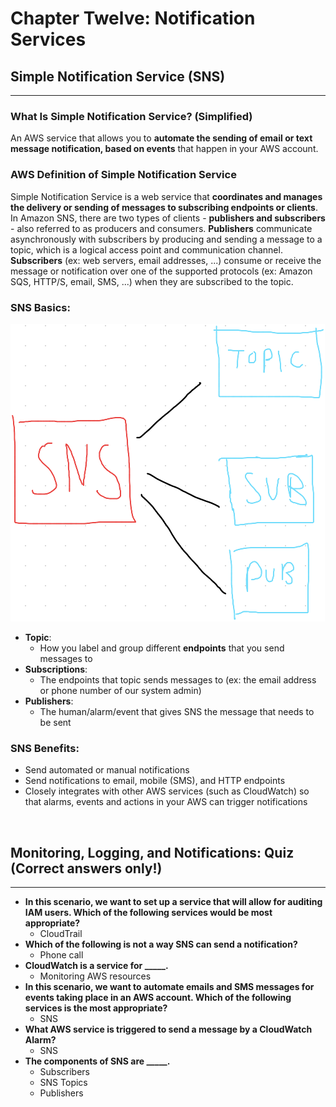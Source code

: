 # Chapter Twelve: Notification Services

## Simple Notification Service (SNS)
---

### What Is Simple Notification Service? (Simplified)

An AWS service that allows you to **automate the sending of email or text message notification, based on events** that happen in your AWS account.

### AWS Definition of Simple Notification Service

Simple Notification Service is a web service that **coordinates and manages the delivery or sending of messages to subscribing endpoints or clients**. In Amazon SNS, there are two types of clients - **publishers and subscribers** - also referred to as producers and consumers. **Publishers** communicate asynchronously with subscribers by producing and sending a message to a topic, which is a logical access point and communication channel. **Subscribers** (ex: web servers, email addresses, ...) consume or receive the message or notification over one of the supported protocols (ex: Amazon SQS, HTTP/S, email, SMS, ...) when they are subscribed to the topic.

### SNS Basics:

![Image](./images/sns.png)

- **Topic**:
	- How you label and group different **endpoints** that you send messages to
- **Subscriptions**:
	- The endpoints that topic sends messages to (ex:  the email address or phone number of our system admin)
- **Publishers**:
	- The human/alarm/event that gives SNS the message that needs to be sent

### SNS Benefits:

- Send automated or manual notifications
- Send notifications to email, mobile (SMS), and HTTP endpoints
- Closely integrates with other AWS services (such as CloudWatch) so that alarms, events and actions in your AWS can trigger notifications

<br>

## Monitoring, Logging, and Notifications: Quiz (Correct answers only!)
---

- **In this scenario, we want to set up a service that will allow for auditing IAM users. Which of the following services would be most appropriate?**
	- CloudTrail
- **Which of the following is not a way SNS can send a notification?**
	- Phone call
- **CloudWatch is a service for _____.**
	- Monitoring AWS resources
- **In this scenario, we want to automate emails and SMS messages for events taking place in an AWS account. Which of the following services is the most appropriate?**
	- SNS
- **What AWS service is triggered to send a message by a CloudWatch Alarm?**
	- SNS
- **The components of SNS are _____.**
	- Subscribers
	- SNS Topics
	- Publishers

